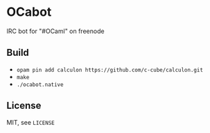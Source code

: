 # OCabot

IRC bot for "#OCaml" on freenode

## Build

- `opam pin add calculon https://github.com/c-cube/calculon.git`
- `make`
- `./ocabot.native`

## License

MIT, see `LICENSE`

